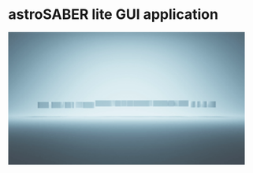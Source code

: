 <!--
  Title: astroSABER lite gui application
  Description: Self-Absorption Baseline ExtractoR developed for systematic baseline smoothing.
  Author: astrojoni89
-->

# astroSABER lite GUI application
<img src="./images/astrosaber_lite_final.gif" width="480">
